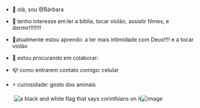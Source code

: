 * 👋 olá, sou @Bárbara
* 👀 tenho interesse em:ler a biblia, tocar violão, assistir filmes, e dormir!!!!!!!!
* 🌱atualmente estou aprendo: a ter mais intimidade com Deus!!!! e a tocar violão 
* 💞 estou procurando em colaborar:
* 📪 como entrarem contato comigo: celular
* ⚡ curiosidade: gosto dos animais

  ![]()
 <img src="https://media1.tenor.com/m/YcNkxWqoHNUAAAAC/torcida-crowd.gif" alt="a black and white flag that says corinthians on it"/>![image](https://github.com/user-attachments/assets/e28c996d-b50b-4441-bdad-12e6afc6138b)
